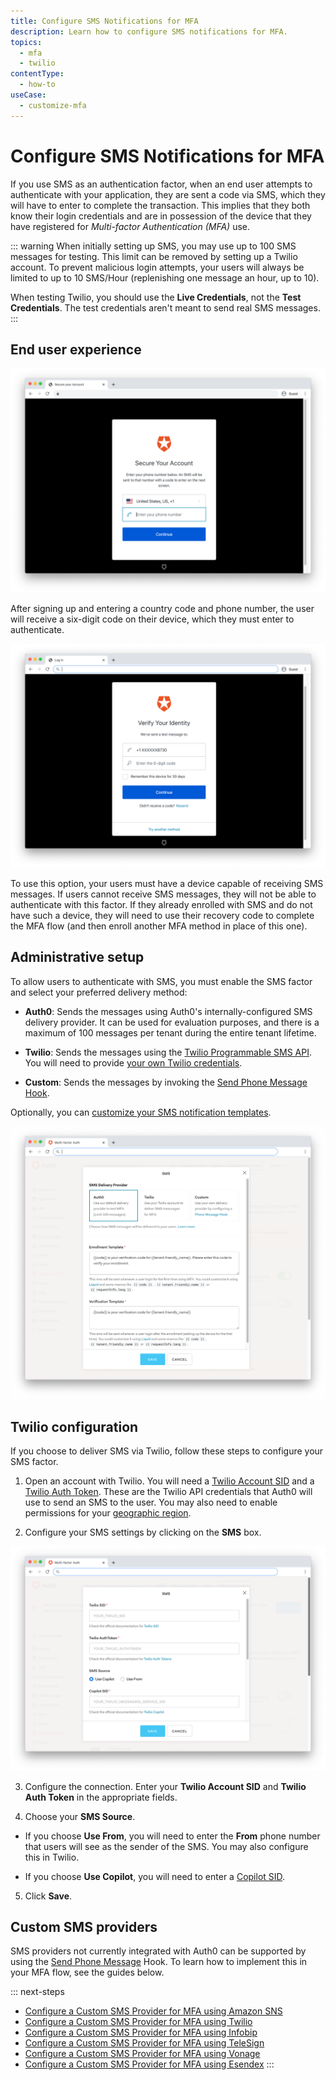 ```yaml
---
title: Configure SMS Notifications for MFA
description: Learn how to configure SMS notifications for MFA.
topics:
  - mfa
  - twilio
contentType:
  - how-to
useCase:
  - customize-mfa
---
```

# Configure SMS Notifications for MFA

If you use SMS as an authentication factor, when an end user attempts to authenticate with your application, they are sent a code via SMS, which they will have to enter to complete the transaction. This implies that they both know their login credentials and are in possession of the device that they have registered for <dfn data-key="multifactor-authentication">Multi-factor Authentication (MFA)</dfn> use.

::: warning
When initially setting up SMS, you may use up to 100 SMS messages for testing. This limit can be removed by setting up a Twilio account. To prevent malicious login attempts, your users will always be limited to up to 10 SMS/Hour (replenishing one message an hour, up to 10).

When testing Twilio, you should use the **Live Credentials**, not the **Test Credentials**. The test credentials aren't meant to send real SMS messages.
:::

## End user experience

![SMS End User 1](/media/articles/mfa/mfa-sms1.png)

After signing up and entering a country code and phone number, the user will receive a six-digit code on their device, which they must enter to authenticate.

![SMS End User 2](/media/articles/mfa/mfa-sms2.png)

To use this option, your users must have a device capable of receiving SMS messages. If users cannot receive SMS messages, they will not be able to authenticate with this factor. If they already enrolled with SMS and do not have such a device, they will need to use their recovery code to complete the MFA flow (and then enroll another MFA method in place of this one).

## Administrative setup

To allow users to authenticate with SMS, you must enable the SMS factor and select your preferred delivery method:

* **Auth0**: Sends the messages using Auth0's internally-configured SMS delivery provider. It can be used for evaluation purposes, and there is a maximum of 100 messages per tenant during the entire tenant lifetime.

* **Twilio**: Sends the messages using the [Twilio Programmable SMS API](https://www.twilio.com/sms). You will need to provide [your own Twilio credentials](#twilio-configuration).

* **Custom**: Sends the messages by invoking the [Send Phone Message Hook](/hooks/extensibility-points/send-phone-message).

Optionally, you can [customize your SMS notification templates](/mfa/guides/guardian/customize-sms-messages).

![MFA SMS Settings](/media/articles/mfa/sms-settings.png)

## Twilio configuration

If you choose to deliver SMS via Twilio, follow these steps to configure your SMS factor.

1. Open an account with Twilio. You will need a [Twilio Account SID](https://www.twilio.com/help/faq/twilio-basics/what-is-an-application-sid) and a [Twilio Auth Token](https://www.twilio.com/help/faq/twilio-basics/what-is-the-auth-token-and-how-can-i-change-it). These are the Twilio API credentials that Auth0 will use to send an SMS to the user. You may also need to enable permissions for your [geographic region](https://support.twilio.com/hc/en-us/articles/223181108-How-International-SMS-Permissions-work).

2. Configure your SMS settings by clicking on the **SMS** box.

  ![SMS MFA using Twilio](/media/articles/mfa/mfa-sms-twilio.png)

3. Configure the connection. Enter your **Twilio Account SID** and **Twilio Auth Token** in the appropriate fields.

4. Choose your **SMS Source**.

  * If you choose **Use From**, you will need to enter the **From** phone number that users will see as the sender of the SMS. You may also configure this in Twilio.

  * If you choose **Use Copilot**, you will need to enter a [Copilot SID](https://www.twilio.com/docs/api/rest/sending-messages-copilot).

5. Click **Save**.

## Custom SMS providers

SMS providers not currently integrated with Auth0 can be supported by using the [Send Phone Message](/hooks/extensibility-points/send-phone-message) Hook. To learn how to implement this in your MFA flow, see the guides below.

::: next-steps
* [Configure a Custom SMS Provider for MFA using Amazon SNS](/mfa/send-phone-message-hook-amazon-sns)
* [Configure a Custom SMS Provider for MFA using Twilio](/mfa/send-phone-message-hook-twilio)
* [Configure a Custom SMS Provider for MFA using Infobip](/mfa/send-phone-message-hook-infobip)
* [Configure a Custom SMS Provider for MFA using TeleSign](/mfa/send-phone-message-hook-telesign)
* [Configure a Custom SMS Provider for MFA using Vonage](/mfa/send-phone-message-hook-vonage)
* [Configure a Custom SMS Provider for MFA using Esendex](/mfa/send-phone-message-hook-esendex)
:::
